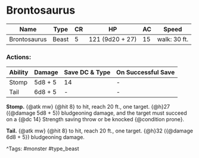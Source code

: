 # Brontosaurus

| Name | Type | CR | HP | AC | Speed |
|------|------|----|----|----|-------|
| Brontosaurus | Beast | 5 | 121 (9d20 + 27) | 15 | walk: 30 ft. |

### Actions:

| Ability | Damage | Save DC & Type | On Successful Save |
|---------|--------|----------------|--------------------|
| Stomp | 5d8 + 5 | 14 | - |
| Tail | 6d8 + 5 | - | - |


**Stomp.** {@atk mw} {@hit 8} to hit, reach 20 ft., one target. {@h}27 ({@damage 5d8 + 5}) bludgeoning damage, and the target must succeed on a {@dc 14} Strength saving throw or be knocked {@condition prone}.

**Tail.** {@atk mw} {@hit 8} to hit, reach 20 ft., one target. {@h}32 ({@damage 6d8 + 5}) bludgeoning damage.

^Tags: #monster #type_beast